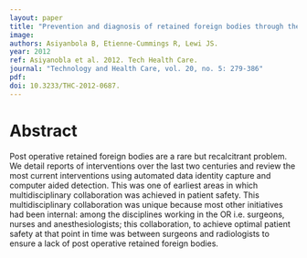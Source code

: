 ```yaml
---
layout: paper
title: "Prevention and diagnosis of retained foreign bodies through the years: Past, present, and future technologies"
image:
authors: Asiyanbola B, Etienne-Cummings R, Lewi JS.
year: 2012
ref: Asiyanobla et al. 2012. Tech Health Care.
journal: "Technology and Health Care, vol. 20, no. 5: 279-386"
pdf:
doi: 10.3233/THC-2012-0687.
---
```


# Abstract
Post operative retained foreign bodies are a rare but recalcitrant problem. We detail reports of interventions over the last two centuries and review the most current interventions using automated data identity capture and computer aided detection. This was one of earliest areas in which multidisciplinary collaboration was achieved in patient safety. This multidisciplinary collaboration was unique because most other initiatives had been internal: among the disciplines working in the OR i.e. surgeons, nurses and anesthesiologists; this collaboration, to achieve optimal patient safety at that point in time was between surgeons and radiologists to ensure a lack of post operative retained foreign bodies.
